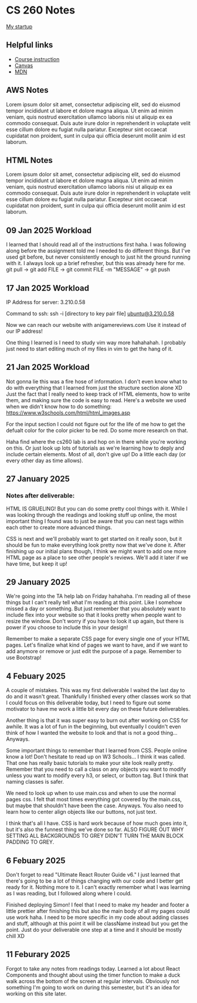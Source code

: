 # CS 260 Notes

[My startup](https://simon.cs260.click)

## Helpful links

- [Course instruction](https://github.com/webprogramming260)
- [Canvas](https://byu.instructure.com)
- [MDN](https://developer.mozilla.org)

## AWS Notes

Lorem ipsum dolor sit amet, consectetur adipiscing elit, sed do eiusmod tempor incididunt ut labore et dolore magna aliqua. Ut enim ad minim veniam, quis nostrud exercitation ullamco laboris nisi ut aliquip ex ea commodo consequat. Duis aute irure dolor in reprehenderit in voluptate velit esse cillum dolore eu fugiat nulla pariatur. Excepteur sint occaecat cupidatat non proident, sunt in culpa qui officia deserunt mollit anim id est laborum.

## HTML Notes

Lorem ipsum dolor sit amet, consectetur adipiscing elit, sed do eiusmod tempor incididunt ut labore et dolore magna aliqua. Ut enim ad minim veniam, quis nostrud exercitation ullamco laboris nisi ut aliquip ex ea commodo consequat. Duis aute irure dolor in reprehenderit in voluptate velit esse cillum dolore eu fugiat nulla pariatur. Excepteur sint occaecat cupidatat non proident, sunt in culpa qui officia deserunt mollit anim id est laborum.

## 09 Jan 2025 Workload

I learned that I should read all of the instructions first haha. I was following along before the assignment told me I needed to do different things. But I've used git before, but never consistently enough to just hit the ground running with it. I always look up a brief refresher, but this was already here for me. git pull -> git add FILE -> git commit FILE -m "MESSAGE" -> git push

## 17 Jan 2025 Workload

IP Address for server: 3.210.0.58

Command to ssh: ssh -i [directory to key pair file] ubuntu@3.210.0.58

Now we can reach our website with anigamereviews.com
Use it instead of our IP address!

One thing I learned is I need to study vim way more hahahahah. I probably just need to start editing much of my files in vim to get the hang of it. 

## 21 Jan 2025 Workload

Not gonna lie this was a fire hose of information. I don't even know what to do with everything that I learned from just the structure section alone XD Just the fact that I really need to keep track of HTML elements, how to write them, and making sure the code is easy to read. Here's a website we used when we didn't know how to do something: https://www.w3schools.com/html/html_images.asp

For the input section I could not figure out for the life of me how to get the defualt color for the color picker to be red. Do some more research on that.

Haha find where the cs260 lab is and hop on in there while you're working on this. Or just look up lots of tutorials as we're learning how to deply and include certain elements. Most of all, don't give up! Do a little each day (or every other day as time allows).

## 27 January 2025 
### Notes after deliverable:

HTML IS GRUELING! But you can do some pretty cool things with it. While I was looking through the readings and looking stuff up online, the most important thing I found was to just be aware that you can nest tags within each other to create more advanced things.

CSS is next and we'll probably want to get started on it really soon, but it should be fun to make everything look pretty now that we've done it. After finishing up our initial plans though, I think we might want to add one more HTML page as a place to see other people's reviews. We'll add it later if we have time, but keep it up!

## 29 January 2025

We're going into the TA help lab on Friday hahahaha. I'm reading all of these things but I can't really tell what I'm reading at this point. Like I somehow missed a day or something. But just remember that you absolutely want to include flex into your website so that it looks pretty when people want to resize the window. Don't worry if you have to look it up again, but there is power if you choose to include this in your design!

Remember to make a separate CSS page for every single one of your HTML pages. Let's finalize what kind of pages we want to have, and if we want to add anymore or remove or just edit the purpose of a page. Remember to use Bootstrap!

## 4 Febuary 2025

A couple of mistakes. This was my first deliverable I waited the last day to do and it wasn't great. Thankfully I finished every other classes work so that I could focus on this deliverable today, but I need to figure out some motivator to have me work a little bit every day on these future deliverables. 

Another thing is that it was super easy to burn out after working on CSS for awhile. It was a lot of fun in the beginning, but eventually I couldn't even think of how I wanted the website to look and that is not a good thing... Anyways. 

Some important things to remember that I learned from CSS. People online know a lot! Don't hesitate to read up on W3 Schools... I think it was called. That one has really basic tutorials to make your site look really pretty. Remember that you need to call a class on any objects you want to modify unless you want to modify every h3, or select, or button tag. But I think that naming classes is safer.

We need to look up when to use main.css and when to use the normal pages css. I felt that most times everything got covered by the main.css, but maybe that shouldn't have been the case. Anyways. You also need to learn how to center align objects like our buttons, not just text. 

I think that's all I have. CSS is hard work because of how much goes into it, but it's also the funnest thing we've done so far. ALSO FIGURE OUT WHY SETTING ALL BACKGROUNDS TO GREY DIDN'T TURN THE MAIN BLOCK PADDING TO GREY.

## 6 Febuary 2025

Don't forget to read "Ultimate React Router Guide v6." I just learned that there's going to be a lot of things changing with our code and I better get ready for it. Nothing more to it. I can't exactly remember what I was learning as I was reading, but I followed along where I could.

Finished deploying Simon! I feel that I need to make my header and footer a little prettier after finishing this but also the main body of all my pages could use work haha. I need to be more specific in my code about adding classes and stuff, although at this point it will be className instead but you get the point. Just do your deliverable one step at a time and it should be mostly chill XD 

## 11 Feburary 2025

Forgot to take any notes from readings today. Learned a lot about React Components and thought about using the timer function to make a duck walk across the bottom of the screen at regular intervals. Obviously not something I'm going to work on during this semester, but it's an idea for working on this site later. 